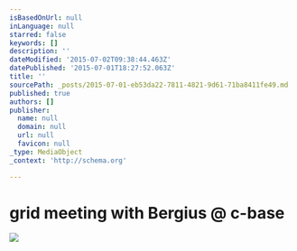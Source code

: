 ```yaml
---
isBasedOnUrl: null
inLanguage: null
starred: false
keywords: []
description: ''
dateModified: '2015-07-02T09:38:44.463Z'
datePublished: '2015-07-01T18:27:52.063Z'
title: ''
sourcePath: _posts/2015-07-01-eb53da22-7811-4821-9d61-71ba8411fe49.md
published: true
authors: []
publisher:
  name: null
  domain: null
  url: null
  favicon: null
_type: MediaObject
_context: 'http://schema.org'

---
```

# grid meeting with Bergius @ c-base
![](https://the-grid-user-content.s3-us-west-2.amazonaws.com/d7c42939-1bd4-43ef-a18d-4de6956b700b.jpg)